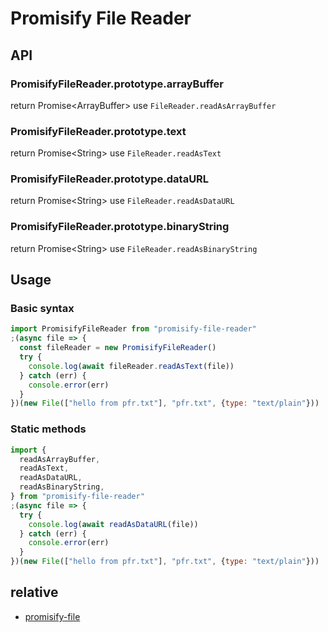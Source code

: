 # Promisify File Reader

## API

### PromisifyFileReader.prototype.arrayBuffer

return Promise&lt;ArrayBuffer&gt; use `FileReader.readAsArrayBuffer`

### PromisifyFileReader.prototype.text

return Promise&lt;String&gt; use `FileReader.readAsText`

### PromisifyFileReader.prototype.dataURL

return Promise&lt;String&gt; use `FileReader.readAsDataURL`

### PromisifyFileReader.prototype.binaryString

return Promise&lt;String&gt; use `FileReader.readAsBinaryString`

## Usage

### Basic syntax

```js
import PromisifyFileReader from "promisify-file-reader"
;(async file => {
  const fileReader = new PromisifyFileReader()
  try {
    console.log(await fileReader.readAsText(file))
  } catch (err) {
    console.error(err)
  }
})(new File(["hello from pfr.txt"], "pfr.txt", {type: "text/plain"}))
```

### Static methods

```js
import {
  readAsArrayBuffer,
  readAsText,
  readAsDataURL,
  readAsBinaryString,
} from "promisify-file-reader"
;(async file => {
  try {
    console.log(await readAsDataURL(file))
  } catch (err) {
    console.error(err)
  }
})(new File(["hello from pfr.txt"], "pfr.txt", {type: "text/plain"}))
```

## relative

- [promisify-file](https://github.com/fisker/promisify-file)
